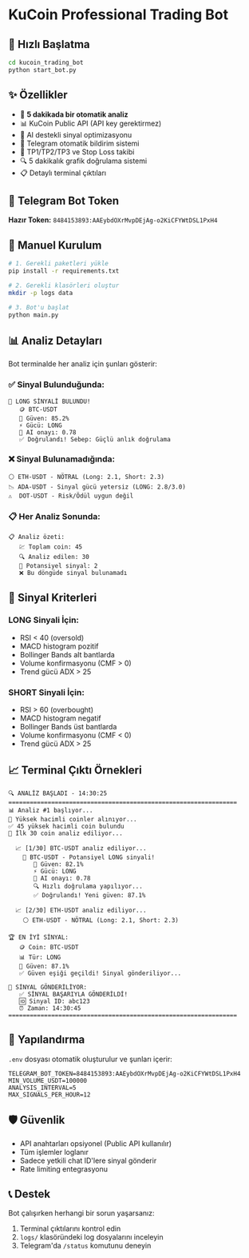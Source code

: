 # KuCoin Professional Trading Bot

## 🚀 Hızlı Başlatma

```bash
cd kucoin_trading_bot
python start_bot.py
```

## ✨ Özellikler
- 🔄 **5 dakikada bir otomatik analiz**
- 📊 KuCoin Public API (API key gerektirmez)
- 🧠 AI destekli sinyal optimizasyonu
- 📱 Telegram otomatik bildirim sistemi
- 🎯 TP1/TP2/TP3 ve Stop Loss takibi
- 🔍 5 dakikalık grafik doğrulama sistemi
- 📋 Detaylı terminal çıktıları

## 📱 Telegram Bot Token
**Hazır Token:** `8484153893:AAEybdOXrMvpDEjAg-o2KiCFYWtDSL1PxH4`

## 🔧 Manuel Kurulum
```bash
# 1. Gerekli paketleri yükle
pip install -r requirements.txt

# 2. Gerekli klasörleri oluştur
mkdir -p logs data

# 3. Bot'u başlat
python main.py
```

## 📊 Analiz Detayları

Bot terminalde her analiz için şunları gösterir:

### ✅ Sinyal Bulunduğunda:
```
🎯 LONG SİNYALİ BULUNDU!
   🪙 BTC-USDT
   💪 Güven: 85.2%
   ⚡ Gücü: LONG
   🤖 AI onayı: 0.78
   ✅ Doğrulandı! Sebep: Güçlü anlık doğrulama
```

### ❌ Sinyal Bulunamadığında:
```
⚪ ETH-USDT - NÖTRAL (Long: 2.1, Short: 2.3)
📉 ADA-USDT - Sinyal gücü yetersiz (LONG: 2.8/3.0)
⚠️  DOT-USDT - Risk/Ödül uygun değil
```

### 📋 Her Analiz Sonunda:
```
📋 Analiz özeti:
   💹 Toplam coin: 45
   🔍 Analiz edilen: 30
   🎯 Potansiyel sinyal: 2
   ❌ Bu döngüde sinyal bulunamadı
```

## 🎯 Sinyal Kriterleri

### LONG Sinyali İçin:
- RSI < 40 (oversold)
- MACD histogram pozitif
- Bollinger Bands alt bantlarda
- Volume konfirmasyonu (CMF > 0)
- Trend gücü ADX > 25

### SHORT Sinyali İçin:
- RSI > 60 (overbought)
- MACD histogram negatif
- Bollinger Bands üst bantlarda
- Volume konfirmasyonu (CMF < 0)
- Trend gücü ADX > 25

## 📈 Terminal Çıktı Örnekleri

```
🔍 ANALİZ BAŞLADI - 14:30:25
================================================================
📊 Analiz #1 başlıyor...
🔄 Yüksek hacimli coinler alınıyor...
✅ 45 yüksek hacimli coin bulundu
🎯 İlk 30 coin analiz ediliyor...

  📈 [1/30] BTC-USDT analiz ediliyor...
    🎯 BTC-USDT - Potansiyel LONG sinyali!
       💪 Güven: 82.1%
       ⚡ Gücü: LONG
       🤖 AI onayı: 0.78
       🔍 Hızlı doğrulama yapılıyor...
       ✅ Doğrulandı! Yeni güven: 87.1%

  📈 [2/30] ETH-USDT analiz ediliyor...
    ⚪ ETH-USDT - NÖTRAL (Long: 2.1, Short: 2.3)

🏆 EN İYİ SİNYAL:
   🪙 Coin: BTC-USDT
   📊 Tür: LONG
   💪 Güven: 87.1%
   ✅ Güven eşiği geçildi! Sinyal gönderiliyor...

🚀 SİNYAL GÖNDERİLİYOR:
   ✅ SİNYAL BAŞARIYLA GÖNDERİLDİ!
   🆔 Sinyal ID: abc123
   ⏰ Zaman: 14:30:45
================================================================
```

## 🔧 Yapılandırma

`.env` dosyası otomatik oluşturulur ve şunları içerir:

```env
TELEGRAM_BOT_TOKEN=8484153893:AAEybdOXrMvpDEjAg-o2KiCFYWtDSL1PxH4
MIN_VOLUME_USDT=100000
ANALYSIS_INTERVAL=5
MAX_SIGNALS_PER_HOUR=12
```

## 🛡️ Güvenlik
- API anahtarları opsiyonel (Public API kullanılır)
- Tüm işlemler loglanır
- Sadece yetkili chat ID'lere sinyal gönderir
- Rate limiting entegrasyonu

## 📞 Destek
Bot çalışırken herhangi bir sorun yaşarsanız:
1. Terminal çıktılarını kontrol edin
2. `logs/` klasöründeki log dosyalarını inceleyin
3. Telegram'da `/status` komutunu deneyin